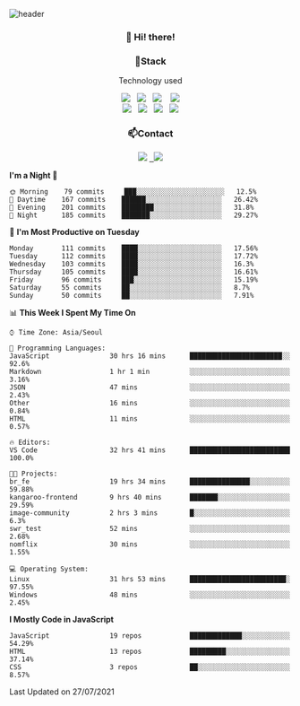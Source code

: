 ![header](https://capsule-render.vercel.app/api?type=waving&color=gradient&height=200&text=Che-ri&fontAlign=70&fontAlignY=40&animation=twinkling)

<h3 align="center">👋 Hi! there!</h3>

<h3 align="center">📌Stack</h3>
<p align="center">Technology used</p>
<div align="center"><img src="https://img.shields.io/badge/HTML5-e74c3c?style=flat-square&logo=HTML5&logoColor=white"></img> &nbsp <img src="https://img.shields.io/badge/CSS3-0A84FF?style=flat-square&logo=CSS3&logoColor=white"></img>  &nbsp <img src="https://img.shields.io/badge/SCSS-fd79a8?style=flat-square&logo=Sass&logoColor=white"/></a>&nbsp  &nbsp <img src="https://img.shields.io/badge/styled%2Dcomponents-DB7093?style=flat-square&logo=styled%2Dcomponents&logoColor=white"/></a>
<br><img src="https://img.shields.io/badge/JavaScript-FFCD11?style=flat-square&logo=JavaScript&logoColor=white"></img> &nbsp <img src="https://img.shields.io/badge/React-00BCF6?style=flat-square&logo=React&logoColor=white"></img> &nbsp <img src="https://img.shields.io/badge/Redux-764ABC?style=flat-square&logo=Redux&logoColor=white"/></a> &nbsp <img src="https://img.shields.io/badge/jQuery-3655FF?style=flat-square&logo=jQuery&logoColor=white"></img></div>

<h3 align="center">📫Contact</h3>
<div align="center"><a href="https://cheri.tistory.com/"><img src="https://img.shields.io/badge/Cheri-AD29B6?style=flat-square&logo=Tidal&logoColor=white"/></a> <a href="rnjs1135@gmail.com"> &nbsp <img src="https://img.shields.io/badge/Gmail-EA4335?style=flat-square&logo=Gmail&logoColor=white"/></a></div>

<!--START_SECTION:waka-->
**I'm a Night 🦉** 

```text
🌞 Morning    79 commits     ███░░░░░░░░░░░░░░░░░░░░░░   12.5% 
🌆 Daytime    167 commits    ██████░░░░░░░░░░░░░░░░░░░   26.42% 
🌃 Evening    201 commits    ████████░░░░░░░░░░░░░░░░░   31.8% 
🌙 Night      185 commits    ███████░░░░░░░░░░░░░░░░░░   29.27%

```
📅 **I'm Most Productive on Tuesday** 

```text
Monday       111 commits    ████░░░░░░░░░░░░░░░░░░░░░   17.56% 
Tuesday      112 commits    ████░░░░░░░░░░░░░░░░░░░░░   17.72% 
Wednesday    103 commits    ████░░░░░░░░░░░░░░░░░░░░░   16.3% 
Thursday     105 commits    ████░░░░░░░░░░░░░░░░░░░░░   16.61% 
Friday       96 commits     ███░░░░░░░░░░░░░░░░░░░░░░   15.19% 
Saturday     55 commits     ██░░░░░░░░░░░░░░░░░░░░░░░   8.7% 
Sunday       50 commits     ██░░░░░░░░░░░░░░░░░░░░░░░   7.91%

```


📊 **This Week I Spent My Time On** 

```text
⌚︎ Time Zone: Asia/Seoul

💬 Programming Languages: 
JavaScript               30 hrs 16 mins      ███████████████████████░░   92.6% 
Markdown                 1 hr 1 min          ░░░░░░░░░░░░░░░░░░░░░░░░░   3.16% 
JSON                     47 mins             ░░░░░░░░░░░░░░░░░░░░░░░░░   2.43% 
Other                    16 mins             ░░░░░░░░░░░░░░░░░░░░░░░░░   0.84% 
HTML                     11 mins             ░░░░░░░░░░░░░░░░░░░░░░░░░   0.57%

🔥 Editors: 
VS Code                  32 hrs 41 mins      █████████████████████████   100.0%

🐱‍💻 Projects: 
br_fe                    19 hrs 34 mins      ███████████████░░░░░░░░░░   59.88% 
kangaroo-frontend        9 hrs 40 mins       ███████░░░░░░░░░░░░░░░░░░   29.59% 
image-community          2 hrs 3 mins        █░░░░░░░░░░░░░░░░░░░░░░░░   6.3% 
swr_test                 52 mins             ░░░░░░░░░░░░░░░░░░░░░░░░░   2.68% 
nomflix                  30 mins             ░░░░░░░░░░░░░░░░░░░░░░░░░   1.55%

💻 Operating System: 
Linux                    31 hrs 53 mins      ████████████████████████░   97.55% 
Windows                  48 mins             ░░░░░░░░░░░░░░░░░░░░░░░░░   2.45%

```

**I Mostly Code in JavaScript** 

```text
JavaScript               19 repos            █████████████░░░░░░░░░░░░   54.29% 
HTML                     13 repos            █████████░░░░░░░░░░░░░░░░   37.14% 
CSS                      3 repos             ██░░░░░░░░░░░░░░░░░░░░░░░   8.57%

```



 Last Updated on 27/07/2021
<!--END_SECTION:waka-->
